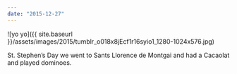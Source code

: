 ```yaml
---
date: "2015-12-27"
---
```


![yo yo]({{ site.baseurl }}/assets/images/2015/tumblr_o018x8jEcf1r16syio1_1280-1024x576.jpg)

St. Stephen’s Day we went to Sants Llorence de Montgai and had a Cacaolat and played dominoes.
